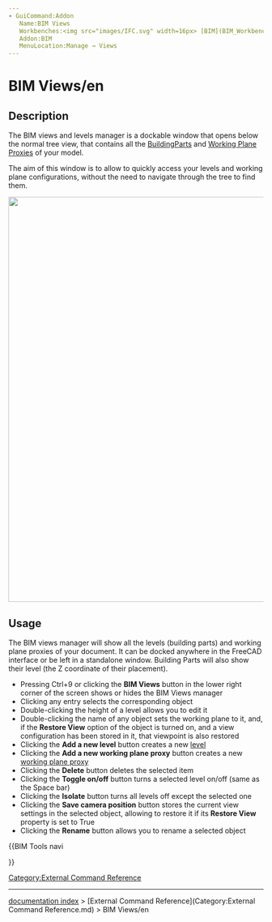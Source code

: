 ```yaml
---
- GuiCommand:Addon
   Name:BIM Views
   Workbenches:<img src="images/IFC.svg" width=16px> [BIM](BIM_Workbench.md)
   Addon:BIM
   MenuLocation:Manage → Views
---
```


# BIM Views/en

## Description

The BIM views and levels manager is a dockable window that opens below the normal tree view, that contains all the [BuildingParts](Arch_BuildingPart.md) and [Working Plane Proxies](Draft_WorkingPlaneProxy.md) of your model.

The aim of this window is to allow to quickly access your levels and working plane configurations, without the need to navigate through the tree to find them.

<img alt="" src=images/BIM_views_screenshot.png  style="width:800px;">

## Usage

The BIM views manager will show all the levels (building parts) and working plane proxies of your document. It can be docked anywhere in the FreeCAD interface or be left in a standalone window. Building Parts will also show their level (the Z coordinate of their placement).

-   Pressing Ctrl+9 or clicking the **BIM Views** button in the lower right corner of the screen shows or hides the BIM Views manager
-   Clicking any entry selects the corresponding object
-   Double-clicking the height of a level allows you to edit it
-   Double-clicking the name of any object sets the working plane to it, and, if the **Restore View** option of the object is turned on, and a view configuration has been stored in it, that viewpoint is also restored
-   Clicking the **Add a new level** button creates a new [level](Arch_BuildingPart.md)
-   Clicking the **Add a new working plane proxy** button creates a new [working plane proxy](Draft_WorkingPlaneProxy.md)
-   Clicking the **Delete** button deletes the selected item
-   Clicking the **Toggle on/off** button turns a selected level on/off (same as the Space bar)
-   Clicking the **Isolate** button turns all levels off except the selected one
-   Clicking the **Save camera position** button stores the current view settings in the selected object, allowing to restore it if its **Restore View** property is set to True
-   Clicking the **Rename** button allows you to rename a selected object


{{BIM Tools navi

}}

[Category:External Command Reference](Category:External_Command_Reference.md)

---
[documentation index](../README.md) > [External Command Reference](Category:External Command Reference.md) > BIM Views/en
